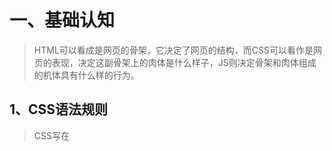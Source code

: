 # 一、基础认知

> HTML可以看成是网页的骨架，它决定了网页的结构，而CSS可以看作是网页的表现，决定这副骨架上的肉体是什么样子，JS则决定骨架和肉体组成的机体具有什么样的行为。

## 1、CSS语法规则

> CSS写在<style>标签中，而<style>标签一般写在<head>标签中，位置一般放在<title>标签下面。同样，CSS中的注释是/* */。

<img src="https://run-notes-pictures.oss-cn-hangzhou.aliyuncs.com/2022/10/2022-10-28_182724.png">

代码：

```html
<!DOCTYPE html>
<html lang="en">
<head>
    <meta charset="UTF-8">
    <meta http-equiv="X-UA-Compatible" content="IE=edge">
    <meta name="viewport" content="width=device-width, initial-scale=1.0">
    <title>Document</title>
    <style>
        /* CSS注释 */
        /* 结构: 选择器 {CSS属性;} */
        /* 选择器: 选择某个标签或某类标签 */
        p {
            /* 文字颜色 */
            /* 属性之间通过分号隔开*/
            color:brown;
            /* 文字大小 */
            font-size: 30px;
            /* 背景颜色 */
            background-color: antiquewhite;
        }
    </style>
</head>
<body>
    <p>hello CSS</p>
</body>
</html>
```

<img src="https://run-notes-pictures.oss-cn-hangzhou.aliyuncs.com/2022/10/31/2022-10-31_093957.png"/>

[^注]: 如果给一个标签设置两个属性值不同的属性，那后面的属性会覆盖前面的属性，正如CSS的名称那样，Cascading style sheets，层叠样式表，样式会一层一层的层叠覆盖。



## 2、CSS引入方式

> CSS除了直接写在<head>标签中外（内嵌式），还有另外两种写法，外联式和行内式。如果说内嵌式是样式和结构代码在同一个HTML文件中，外联式就是把它们分开了，外联式的写法为将CSS样式单独写在一个.css文件中，然后HTML文件通过<link>标签引入css样式。而行内式则是直接写在结构标签内的样式，耦合性极强。

区别特点：

| 引入方式 |                 书写位置                 | 作用范围 |   使用场景   |
| :------: | :--------------------------------------: | :------: | :----------: |
|  内嵌式  |            写在<style>标签中             | 当前页面 |    小案例    |
|  外联式  | 写在单独的.css文件中，通过<link>标签引入 | 多个页面 |    项目中    |
|  行内式  |          写在标签的style属性中           | 当前标签 | 配合 JS 使用 |

### 内嵌式

> 内嵌式就是将样式代码写在<head>标签中。

```html
<!DOCTYPE html>
<html lang="en">
<head>
    <meta charset="UTF-8">
    <meta http-equiv="X-UA-Compatible" content="IE=edge">
    <meta name="viewport" content="width=device-width, initial-scale=1.0">
    <title>Document</title>
    <style>
        /* 内嵌式样式 */
        p {
            /* 文字颜色 */
            color:brown;
            /* 文字大小 */
            font-size: 30px;
            /* 背景颜色 */
            background-color: antiquewhite;
        }
    </style>
</head>
<body>
    <p>hello CSS</p>
</body>
</html>
```

### 外联式

> 外联式将CSS样式写在单独的.css文件中，当有需要时在HTML中的<head>标签中引入即可。

css文件：

```css
p{
    color: aquamarine;
    font-size: 30px;
    background-color: antiquewhite;
}
```

HTML文件：

```html
<!DOCTYPE html>
<html lang="en">
<head>
    <meta charset="UTF-8">
    <meta http-equiv="X-UA-Compatible" content="IE=edge">
    <meta name="viewport" content="width=device-width, initial-scale=1.0">
    <title>Document</title>
    <!-- rel="stylesheet" 意思是引入关系为'样式表'，href="" 即引入文件的地址 -->
    <link rel="stylesheet" href="my.css">
</head>
<body>
    <p>Hello CSS</p>
</body>
</html>
```

<img src="https://run-notes-pictures.oss-cn-hangzhou.aliyuncs.com/2022/10/31/2022-10-31_095915.png"/>

### 行内式

> 行内式直接通过将结构样式写在结构标签中。这种写法耦合性强，一般建议通过 JS 配合使用。

```html
<!DOCTYPE html>
<html lang="en">
<head>
    <meta charset="UTF-8">
    <meta http-equiv="X-UA-Compatible" content="IE=edge">
    <meta name="viewport" content="width=device-width, initial-scale=1.0">
    <title>Document</title>
</head>
<body>
    <div style="color: green; font-size: 30px; background-color: pink;">Hello CSS</div>
</body>
</html>
```

<img src="https://run-notes-pictures.oss-cn-hangzhou.aliyuncs.com/2022/10/31/2022-10-31_100411.png"/>

## 3、CSS特性

> CSS具有三个特性，分别是继承性，层叠性和优先级。

### 1、继承性

> 即子元素具有默认继承父元素样式的特点。可以继承的常见属性有color、文字控制属性(font-style、font-weight、font-size、font-family、text-indent、text-align、line-height)，而像宽高等其它属性就不具备继承性。可以通过浏览器查看继承属性。

代码：

```html
<!DOCTYPE html>
<html lang="en">
<head>
    <meta charset="UTF-8">
    <meta http-equiv="X-UA-Compatible" content="IE=edge">
    <meta name="viewport" content="width=device-width, initial-scale=1.0">
    <title>Document</title>
    <style>
        div{
            color: rgb(255, 180, 180);
            font-size: 20px;
            /* 非文字属性子类无法继承 */
            height: 40px;
            background-color: rgb(149, 255, 255);
        }
        span{
            background-color: rgb(234, 255, 181);
        }
    </style>
</head>
<body>
    <div>
        这是div文字
        <span>这是一段span文字</span>
    </div>
</body>
</html>
```

<img src="https://run-notes-pictures.oss-cn-hangzhou.aliyuncs.com/2022/11/15/Snipaste_2022-11-15_16-44-43.png">

[^继承失效的特殊情况]: 如果元素有浏览器默认样式，则使用浏览器默认样式，此时的继承失效，如a标签继承其它颜色的父标签，如h标签继承其它设置文字大小的标签。样式显示顺序可以看作：手动设置 > 浏览器默认样式 > 继承样式。

### 2、层叠性

> 层叠性可以从两方面来看待，一方面是针对同一标签设置的多个不同样式层叠生效，如高度、宽度、颜色。另一方面是针对同一标签的多个相同样式，最先加载的样式会被后加载的样式覆盖。



### 3、优先级

> 当同时存在多个选择器对同一个标签内容样式进行设置时，优先级高的选择器样式会覆盖优先级低的选择器样式。优先级样式的展示和样式写的顺序无关。优先级其实可以看作谁设置的范围更细，谁优先级就更高。

优先级排序：

**继承 < 通配符选择器 < 标签选择器 < 类选择器 < id选择器 < 行内样式 < !important**

```html
<!DOCTYPE html>
<html lang="en">
<head>
    <meta charset="UTF-8">
    <meta http-equiv="X-UA-Compatible" content="IE=edge">
    <meta name="viewport" content="width=device-width, initial-scale=1.0">
    <title>Document</title>
    <style>
        /* 继承，最低优先级 */
        body{
            color: black;
        }
        /* 通配符，优先级高于继承 */
        *{
            color: aqua;
        }
        /* 标签选择器，优先级高于通配符 */
        /* !important 将该方式设置的优先级设为最高（在继承处不生效） */
        div{
            color: bisque !important;
        }
        /* 类选择器，优先级高于标签选择器 */
        .box{
            color: red;
        }
        /* id选择器，优先于高于类选择器 */
        #box{
            color:orange
        }
    </style>
</head>
<body>
    <!-- 行内样式，优先级仅次于!important -->
    <div class="box" id="box" style="color: green;">测试优先级</div>
</body>
</html>
```

<img src="https://run-notes-pictures.oss-cn-hangzhou.aliyuncs.com/2022/11/16/Snipaste_2022-11-16_10-02-36.png">

#### 权重叠加计算

> 一般情况下**同一块元素**的样式展示可以直接通过优先级看出，但有时候可能存在多个复合选择器对**同一块**元素设置样式，这时就需要通过权重叠加来计算出最终的样式。

权重叠加计算公式（从左到右，相同则比下一位）：

|     第一级     |     第二级     |     第三级     |      第四级      |
| :------------: | :------------: | :------------: | :--------------: |
| 行内样式的个数 | id选择器的个数 | 类选择器的个数 | 标签选择器的个数 |

比较规则：

1. 依次比较当级数字，如果比较出来后，之后统统不看。
2. 如果所有数字均相同，则表示优先级相同，则比较层叠性，即谁写在后面，谁展示样式。
3. 当都是通过继承展示样式时，看哪个继承样式到达范围更细，哪个就生效。

[^注]: !important如果不是继承，则权重最高，权重叠加计算规则失效。



## 4、CSS书写顺序

> 按以下顺序排CSS属性，浏览器执行效率更高

1. 浮动 / display
2. 盒子模型：margin、border、padding、宽度高度背景色
3. 文字模式



# 二、选择器

> 选中HTML中的某个或某类结构，一般通过选择器赋予样式。选择器共有四种：标签选择器、类选择器、id选择器、通配符选择器。

## 1、基础选择器

### 1、标签选择器

> 通过选中某类标签来赋予样式，比如选中<p>标签，就能给页面中所有<p>标签中的内容赋予相同样式。

**用法：p{}**

```html
<!DOCTYPE html>
<html lang="en">
<head>
    <meta charset="UTF-8">
    <meta http-equiv="X-UA-Compatible" content="IE=edge">
    <meta name="viewport" content="width=device-width, initial-scale=1.0">
    <title>Document</title>
    <style>
        p{
            color: aquamarine;
            font-size: 30px;
            background-color: pink;
        }
    </style>
</head>
<body>
    <p>Hello 标签选择器</p>
    <p>选择p标签</p>
</body>
</html>
```

<img src="https://run-notes-pictures.oss-cn-hangzhou.aliyuncs.com/2022/10/31/2022-10-31_101711.png"/>

[^注]: 标签选择器适用场景是对页面中某个标签的样式均统一。标签选择器无法让同标签的内容展示不同样式。



### 2、类选择器

> 类选择器的选择主要是通过标签的class属性，给标签赋予class属性，然后就可以通过类选择器选择该类进行样式赋予。简单说就是给标签分类，分过不同分类赋予不同样式。

结构：**.类名 {属性名: 属性值}**

作用：通过类名，找到页面中所有带有这个类名的标签，设置样式

注意点：

1. **所有标签**上都有class属性，class属性的属性值被称为类名（类似于名字）
2. 类名可以由**数字、字母、下划线、中划线**组成，但不能以数字或中划线开头
3. 一个标签可以有**多个**类名，类名之间以空格隔开
4. 类名可以**重复**，一个类选择器可以同时选中多个标签

代码：

```html
<!DOCTYPE html>
<html lang="en">

<head>
    <meta charset="UTF-8">
    <meta http-equiv="X-UA-Compatible" content="IE=edge">
    <meta name="viewport" content="width=device-width, initial-scale=1.0">
    <title>Document</title>
    <style>
        /* 选择.color类的标签 */
        .color {
            color: rgb(249, 132, 90);
        }
        /* 选择.size类的标签 */
        .size{
            font-size: 30px;
        }
        /* 选择p标签设置样式 */
        p {
            color: rgb(90, 218, 175);
            font-size: 25px;
            background-color: pink;
        }
    </style>
</head>

<body>
    <!-- 设置类为color和size -->
    <p class="color size">Hello 类选择器</p>
    <p class="size">Hello 类选择器</p>
</body>

</html>
```

<img src="https://run-notes-pictures.oss-cn-hangzhou.aliyuncs.com/2022/10/31/2022-10-31_103348.png"/>

[^注]: 类选择器的样式可以覆盖标签选择器的样式。



### 3、id 选择器

> 在样式设置的使用上，id 选择器与类选择器区别不大，但这不是 id 选择器的主要功能，id 选择器还有一个主要作用，就是配合 JS 找标签。

结构：**#id值 {属性名: 属性值}**

作用：通过 id 属性值找到页面中的标签

注意点：

1. **所有标签**都有 id 属性
2. id 属性值类似于身份证号码，在一个页面中理论上是**唯一的**，不过重复也不会报错。
3. 一个标签上**只能有一个** id 属性值
4. 一个 id 选择器**只能选中一个**标签

代码：

```html
<!DOCTYPE html>
<html lang="en">

<head>
    <meta charset="UTF-8">
    <meta http-equiv="X-UA-Compatible" content="IE=edge">
    <meta name="viewport" content="width=device-width, initial-scale=1.0">
    <title>Document</title>
    <style>
        /* id选择器 */
        #div1{
            color: rgb(0, 157, 255);
        }
    </style>
</head>

<body>
    <div id="div1">Hello id选择器</div>
    <!-- 前面div标签已有id为div1，这里不应该再设置id为div1 -->
    <p id="div1">11</p>
</body>

</html>
```

<img src="https://run-notes-pictures.oss-cn-hangzhou.aliyuncs.com/2022/10/31/2022-10-31_105355.png"/>

### 4、通配符选择器

> 通配符选择器其实就是全标签选择器，可以选中页面中的所有标签。一般的使用场景就是消除所有标签的默认内外边距。

结构：***{属性名: 属性值}**

作用：找到页面中**所有标签**，并设置样式。

注意点：

1. 在开发中使用**极少**，只有在某些特定场景下才会使用。

代码：

```html
<!DOCTYPE html>
<html lang="en">

<head>
    <meta charset="UTF-8">
    <meta http-equiv="X-UA-Compatible" content="IE=edge">
    <meta name="viewport" content="width=device-width, initial-scale=1.0">
    <title>Document</title>
    <style>
        *{
            color: rgb(84, 163, 84);
        }
    </style>
</head>

<body>
    <div>hello 通配符选择器</div>
    <p>你好啊</p>
    <span>无所谓</span>
</body>

</html>
```

<img src="https://run-notes-pictures.oss-cn-hangzhou.aliyuncs.com/2022/10/31/2022-10-31_110239.png"/>

## 2、进阶选择器



### 1、复合选择器

> 复合选择器是指可以通过写连续的父子选择器来定位某个后代标签。在使用上可以分为**后代选择器**和**子代选择器**。

#### 1、后代选择器

> 选择指定某个标签及其后代，多个选择器之间用空格隔开。

写法：**div p {}** （样例的意思是选择div标签内的所有p标签，包括儿子孙子）

效果：找到所有指定的标签，并为它们都附上对应样式。

代码：

```html
<!DOCTYPE html>
<html lang="en">
<head>
    <meta charset="UTF-8">
    <meta http-equiv="X-UA-Compatible" content="IE=edge">
    <meta name="viewport" content="width=device-width, initial-scale=1.0">
    <title>Document</title>
    <style>
        /* 复合选择器选择后代标签 */
        div p{
            color: greenyellow;
        }
    </style>
</head>
<body>
    <!-- 该标签就不会受到影响 -->
    <p>这是一个孤单的p标签</p>
    <div>
        <p>这是div标签的儿子</p>
    </div>
</body>
</html>
```

<img src="https://run-notes-pictures.oss-cn-hangzhou.aliyuncs.com/2022/10/31/2022-10-31_181459.png"/>

[^注]: 后代选择器和子代选择器之间的区别是后代选择器会选择指定标签及其子类和兄弟的子类，子代选择器只会选到那个指定的标签。

#### 2、子代选择器

> 子代选择器根据HTML标签的嵌套关系，选择父元素子代中满足条件的元素。不包括子代的子代。

写法：**选择器1 > 选择器2 {css}**

效果：在选择器1的子代中找到满足选择器2的标签，设置样式

注意点：

1. 子代**只包括了儿子**
2. 子代选择器中，选择器与选择器之间**通过 > 隔开**。

代码：

```html
<!DOCTYPE html>
<html lang="en">
<head>
    <meta charset="UTF-8">
    <meta http-equiv="X-UA-Compatible" content="IE=edge">
    <meta name="viewport" content="width=device-width, initial-scale=1.0">
    <title>Document</title>
    <style>
        div>a{
            color:aqua
        }
    </style>
</head>
<body>
    <div>
        <a href="#">这是子代标签</a>
        <p>
            <a href="#">这是子代标签的侄子</a>
        </p>
    </div>
</body>
</html> 
```

<img src="https://run-notes-pictures.oss-cn-hangzhou.aliyuncs.com/2022/10/31/2022-10-31_223408.png"/>



### 2、并集选择器

> 并集选择器其实就是将多个标签写在一起统一设置样式，一起统一的可以有标签、类、id。

语法：**选择器1,选择器2 {css}**

注意点：

1. 并集选择器中的每组选择器之间通过**逗号**分隔
2. 并集选择器中的每组选择器可以是**基础选择器**或者**复合选择器**
3. 并集选择器中的每组选择器通常**一行写一个**，提高代码的可读性

代码：

```html
<!DOCTYPE html>
<html lang="en">
<head>
    <meta charset="UTF-8">
    <meta http-equiv="X-UA-Compatible" content="IE=edge">
    <meta name="viewport" content="width=device-width, initial-scale=1.0">
    <title>Document</title>
    <style>
        /* 并集选择器 允许对多种选择器进行并集*/
        p,
        div,
        #sp,
        .h1_class{
            color: rgb(0, 153, 255);
        }
    </style>
</head>
<body>
    <p>ppp</p>
    <div>div</div>
    <span id="sp">span</span>
    <h1 class="h1_class">h1</h1>
    <h2>h2</h2>
</body>
</html>
```

<img src="https://run-notes-pictures.oss-cn-hangzhou.aliyuncs.com/2022/10/31/2022-10-31_230141.png"/>



### 3、交集选择器

> 即选择满足多个条件的选择器，比如找到 p 标签且 class=“xx” 的 p 标签。交集的写法就是在各个条件之间连着写即可。

**语法：p.box{}**

注意点：

1. 交集选择器中的选择器之间是紧挨着的，没有任何东西分隔
2. 交集选择器中如果有标签选择器，标签选择器，标签选择器必须写在最前面。

代码：

```html
<!DOCTYPE html>
<html lang="en">
<head>
    <meta charset="UTF-8">
    <meta http-equiv="X-UA-Compatible" content="IE=edge">
    <meta name="viewport" content="width=device-width, initial-scale=1.0">
    <title>Document</title>
    <style>
        p.box{
            color: aquamarine;
        }
    </style>
</head>
<body>
    <p class="box">p标签且box</p>
    <p>p标签</p>
    <div class="box">div标签且box</div>
</body>
</html>
```

<img src="https://run-notes-pictures.oss-cn-hangzhou.aliyuncs.com/2022/10/31/2022-10-31_231430.png"/>



### 4、hover伪类选择器

> 鼠标悬停在某个元素上时元素展现的状态。可以用来设置鼠标移上标签时的变化样式。

**语法：选择器:hover{style样式}**

注意：

- 伪类选择器可以选择任何一个标签。

代码：

```html
<!DOCTYPE html>
<html lang="en">
<head>
    <meta charset="UTF-8">
    <meta http-equiv="X-UA-Compatible" content="IE=edge">
    <meta name="viewport" content="width=device-width, initial-scale=1.0">
    <title>Document</title>
    <style>
        a:hover{
            color: rgb(59, 255, 190);
            background-color: rgb(255, 236, 239);
        }
        div:hover{
            color: pink;
        }
    </style>
</head>
<body>
    <a href="#">这是一个链接</a>
    <div>div</div>
</body>
</html>
```

<img src="https://run-notes-pictures.oss-cn-hangzhou.aliyuncs.com/2022/11/8/2022-11-08_181341.png"/>

### 5、结构伪类选择器

> CSS提供的一种选择器，通过标签关系来选择标签，比如选择div标签的第一个子元素，或者选择div标签的最后一个子元素。这种选择器的好处是可以减少对于HTML中类的依赖，有利于保持代码整洁（少取名字），通常的使用场景是查找某父级选择器中的子元素。

常用：

|        选择器         |                   说明                   |
| :-------------------: | :--------------------------------------: |
|    E:first-child{}    |  位于父标签中第一个子标签，并且是E标签   |
|    E:last-child{}     | 位于父标签中最后一个子标签，并且是E标签  |
|   E:nth-child(n){}    |   位于父标签中第n个子标签，并且是E标签   |
| E:nth-last-child(n){} | 位于父标签中倒数第n个子标签，并且是E标签 |

代码：

```html
<!DOCTYPE html>
<html lang="en">
<head>
    <meta charset="UTF-8">
    <meta http-equiv="X-UA-Compatible" content="IE=edge">
    <meta name="viewport" content="width=device-width, initial-scale=1.0">
    <title>Document</title>
    <style>
        /* 找到子标签中第一个是li的 */
        li:first-child{
            background-color: pink;
        }
        /* 找到子标签中最后一个是li的 */
        li:last-child{
            background-color: pink;
        }
        /* 找到第三个子标签是li的 */
        li:nth-child(3){
            background-color: pink;
        }
        /* 找到倒数第三个子标签是li的 */
        li:nth-last-child(3){
            background-color: pink;
        }
    </style>
</head>
<body>
    <ul>
        <li>这是第1个li</li>
        <li>这是第2个li</li>
        <li>这是第3个li</li>
        <li>这是第4个li</li>
        <li>这是第5个li</li>
        <li>这是第6个li</li>
        <li>这是第7个li</li>
        <li>这是第8个li</li>
    </ul>
</body>
</html>
```

<img src="https://run-notes-pictures.oss-cn-hangzhou.aliyuncs.com/2022/11/17/Snipaste_2022-11-17_18-23-15.png">

[^注]: E标签可以是其它选择器写法，不一定只能是单个标签的写法。

#### 公式

> 除了可以用n来选择第几个标签外，还可以通过有关n的公式进行选择，比如2n，2n+1等。
>
> 用法如：**li:nth-child(2n){}**

常见公式：

|     功能     |      公式       |
| :----------: | :-------------: |
|     偶数     |    2n、even     |
|     奇数     | 2n+1、2n-1、odd |
|  只选前五个  |      -n+5       |
| 从第五个开始 |       n+5       |

代码：

```html
<!DOCTYPE html>
<html lang="en">
<head>
    <meta charset="UTF-8">
    <meta http-equiv="X-UA-Compatible" content="IE=edge">
    <meta name="viewport" content="width=device-width, initial-scale=1.0">
    <title>Document</title>
    <style>
        li:nth-child(2n){
            background-color: pink;
        }
    </style>
</head>
<body>
    <ul>
        <li>这是第1个li</li>
        <li>这是第2个li</li>
        <li>这是第3个li</li>
        <li>这是第4个li</li>
        <li>这是第5个li</li>
        <li>这是第6个li</li>
        <li>这是第7个li</li>
        <li>这是第8个li</li>
    </ul>
</body>
</html>
```

<img src="https://run-notes-pictures.oss-cn-hangzhou.aliyuncs.com/2022/11/17/Snipaste_2022-11-17_18-36-18.png">



### 6、Emmet语法

> vscode提供了简便开发的便捷语法，快速而强大。

emmet语法提示包括：

- 标签提示
- css属性提示（如输入fz可选择生成font-size，输入fz700生成font-size: 700，输入w300+h200+bgc生成width: 300, height: 200, background-color: ）

|     操作     |   示例    |                 效果                 |
| :----------: | :-------: | :----------------------------------: |
|    标签名    |    div    |             <div></div>>             |
|   类选择器   |   .red    |       <div class="red"></div>        |
|   id选择器   |   #one    |         <div id="one"></div>         |
|  交集选择器  | p.red#one |     <p class="red" id="one"></p>     |
|   子级创建   |   ul>li   |          <ul><li></li></ul>          |
|   内部文本   | ul>li{$}  |     <ul><li>1..2..3..</li></ul>      |
| 子级创建多个 |  ul>li*3  | <ul><li></li><li></li><li></li></ul> |
| 同级多个创建 |   div+p   |          <div></div><p></p>          |





# 三、字体和文本样式

## 1、字体样式

> 字体的大小、粗细、样式和格式的设置。



### 1、字体大小 font-size

> 控制文字的大小，设置时需要加上单位像素（px）。

属性名：**font-size**

取值：**数字 + px**

注意点：

- 谷歌浏览器默认文字大小是 16px
- 单位需要设置，否则不生效

代码：

```html
<!DOCTYPE html>
<html lang="en">
<head>
    <meta charset="UTF-8">
    <meta http-equiv="X-UA-Compatible" content="IE=edge">
    <meta name="viewport" content="width=device-width, initial-scale=1.0">
    <title>Document</title>
    <style>
        p{
            font-size: 30px;
        }
    </style>
</head>
<body>
    <p>这是一段文字</p>
</body>
</html>
```

<img src="https://run-notes-pictures.oss-cn-hangzhou.aliyuncs.com/2022/10/31/2022-10-31_112019.png"/>



### 2、字体粗细 font-weight

> 对标签内容字体的粗细进行控制，甚至可以更改<h1>标题标签中的字体粗细。

属性名：**font-weight**

取值：

1. **关键字取值**。关键字取值分两类：正常（normal）、加粗（bold），正常对应400，加粗对应700。
2. **数字取值**：100 ~ 900的整百数。

注意点：

- 不是所有字体都提供了九种粗细，因此部分字体粗细修改可能不生效。
- 实际开发中，以正常、加粗两种字体使用较多。

代码：

```html
<!DOCTYPE html>
<html lang="en">
<head>
    <meta charset="UTF-8">
    <meta http-equiv="X-UA-Compatible" content="IE=edge">
    <meta name="viewport" content="width=device-width, initial-scale=1.0">
    <title>Document</title>
    <style>
        p{
            font-weight: 600;
        }
    </style>
</head>
<body>
    <p>这是一段文字</p>
</body>
</html>
```

<img src="https://run-notes-pictures.oss-cn-hangzhou.aliyuncs.com/2022/10/31/2022-10-31_111932.png"/>

### 3、字体样式 font-style

> 即控制字体是否倾斜。只有两种取值：正常（默认值）和倾斜。

取值：

- 正常：normal
- 倾斜：italic

代码：

```html
<!DOCTYPE html>
<html lang="en">
<head>
    <meta charset="UTF-8">
    <meta http-equiv="X-UA-Compatible" content="IE=edge">
    <meta name="viewport" content="width=device-width, initial-scale=1.0">
    <title>Document</title>
    <style>
        div{
            font-style: italic;
        }
        em{
            font-style: normal;
        }
    </style>
</head>
<body>
    <div>这是一段倾斜文字</div>
    <em>我是正的</em>
</body>
</html>
```

<img src="https://run-notes-pictures.oss-cn-hangzhou.aliyuncs.com/2022/10/31/2022-10-31_141706.png"/>

### 4、字体格式 font-family

> 即设置不同格式的字体效果，如楷体、宋体等。Windows默认是微软雅黑，Mac默认是苹方。

属性名：**font-family**

常见取值：**字体1,字体2,字体3,字体4…,字体系列**

- 字体：微软雅黑、黑体、宋体、楷体等
- 字体系列：sans-serif（非衬线系列，横撇竖勾不带）、serif（横撇竖勾带弯）、monospace（等宽字体）

渲染规则：

1. **从左向右**按照顺序查找，如果电脑中未安装此字体，则显示下一个字体。
2. 如果都不支持，则会根据操作系统，显示最后字体系列的**默认字体**。

注意点：

1. 如果字体名称中存在多个单词，可以使用**引号包裹**
2. 最后一项字体列不需要引号包裹
3. 网页开发时，尽量使用系统常见的自带字体，保证不同用户网页都可以正确显示

代码：

```html
<!DOCTYPE html>
<html lang="en">
<head>
    <meta charset="UTF-8">
    <meta http-equiv="X-UA-Compatible" content="IE=edge">
    <meta name="viewport" content="width=device-width, initial-scale=1.0">
    <title>Document</title>
    <style>
        div{
            font-family: 楷体,sans-serif;
        }
        p{
            font-family: 黑体,sans-serif;
        }
    </style>
</head>
<body>
    <div>楷体格式</div>
    <p>黑体格式</p>
</body>
</html>
```

<img src="https://run-notes-pictures.oss-cn-hangzhou.aliyuncs.com/2022/10/31/2022-10-31_143529.png"/>

### 5、复合写法

> 可以看出，上面设置字体的前缀都是font-，CSS提供了一种复合写法，可以省略一些代码。属性之间用空格隔开。

属性名：font（复合属性）

取值：font : style weight size family

省略要求：只能省略前两个，如果省略了就相当于设置了默认值

注意点：

- 复合写法就相当于一个普通的设置，可以被覆盖，也可以覆盖

代码：

```html
<!DOCTYPE html>
<html lang="en">
<head>
    <meta charset="UTF-8">
    <meta http-equiv="X-UA-Compatible" content="IE=edge">
    <meta name="viewport" content="width=device-width, initial-scale=1.0">
    <title>Document</title>
    <style>
        div{
            font: italic 400 30px 楷体;
            font-style: normal;
        }
    </style>
</head>
<body>
    <div>这是一段文字</div>
</body>
</html>
```

<img src="https://run-notes-pictures.oss-cn-hangzhou.aliyuncs.com/2022/10/31/2022-10-31_145250.png"/>

## 2、文本样式



### 1、文本缩进 text-indent

> 一般使用在文本首段的缩进中。使用的话一般和em配合使用。

属性名：**text-indent**

取值：

- 数字 + px
- 数字 + em（1em即当前标签内容的font-size的大小）

代码：

```html
<!DOCTYPE html>
<html lang="en">
<head>
    <meta charset="UTF-8">
    <meta http-equiv="X-UA-Compatible" content="IE=edge">
    <meta name="viewport" content="width=device-width, initial-scale=1.0">
    <title>Document</title>
    <style>
        p{  
            /* 
             错误写法(缩进跟着字体大小走):
                 text-indent: 40px;
                 font-size: 20px;
            */
            /* em即当前标签内容字体大小 */
            text-indent: 2em;
        }
    </style>
</head>
<body>
    <p>射电望远镜就是利用射电波进行观测的望远镜，射电波也是电磁波谱的一部分，频率范围从高频的300吉赫兹到低频的30赫兹，相应的波长范围从1毫米到10000公里。在自然界，从闪电到宇宙天体都会发出射电波。由于星系中心的黑洞被厚厚的星际尘埃和气体阻挡，光学波段的望远镜无能为力，只能采用射电波段。毫米波已经是射电望远镜所用波长的下限，在电磁波谱上已经与红外线接壤。</p>
</body>
</html>
```

<img src="https://run-notes-pictures.oss-cn-hangzhou.aliyuncs.com/2022/10/31/2022-10-31_150646.png"/>

[^注]: 使用 em 的好处是无论字体大小如何改变，缩进都不需要改。

### 2、水平对齐 text-align

> 对文本内容按照设置格式对齐，共有三种对齐格式，左对齐、居中对齐、右对齐。对齐不是文本独有的，其它标签内容都能设置对齐，只要设置其父元素即可。

属性名：**text-align**

取值：

| 属性值 |      效果      |
| :----: | :------------: |
|  left  | 左对齐（默认） |
| center |    居中对齐    |
| right  |     右对齐     |

注意点：

- 如果要让文本水平居中，text-align属性给文本所在标签（文本的父元素）设置即可。

代码：

```html
<!DOCTYPE html>
<html lang="en">
<head>
    <meta charset="UTF-8">
    <meta http-equiv="X-UA-Compatible" content="IE=edge">
    <meta name="viewport" content="width=device-width, initial-scale=1.0">
    <title>Document</title>
    <style>
        h1{
            text-align: center;
        }
        body{
            text-align: center;
        }
    </style>
</head>
<body>
    <h1>新闻标题</h1>
    <img src="locate.png" alt="" height="300">
</body>
</html>
```

<img src="https://run-notes-pictures.oss-cn-hangzhou.aliyuncs.com/2022/10/31/2022-10-31_152129.png"/>

[^注]: 像文本、span标签、a标签、input标签、img标签都可以让元素水平居中，只要在它们的父元素上设置即可。

### 3、文本修饰 text-decoration

> 用来修饰文本的样式，即给文本加上下划线、删除线、上划线、无装饰线。

属性名：**text-decoration**

取值：

|    属性值    |        效果        |
| :----------: | :----------------: |
|  underline   |   下划线（常用）   |
| line-through |  删除线（不常用）  |
|   overline   | 上划线（几乎不用） |
|     none     |  无装饰线（常用）  |

代码：

```html
<!DOCTYPE html>
<html lang="en">
<head>
    <meta charset="UTF-8">
    <meta http-equiv="X-UA-Compatible" content="IE=edge">
    <meta name="viewport" content="width=device-width, initial-scale=1.0">
    <title>Document</title>
    <style>
        div{
            text-decoration: underline;
        }
        p{
            text-decoration: line-through;
        }
        h4{
            text-decoration: overline;
        }
        a{
            text-decoration: none;
        }
    </style>
</head>
<body>
    <div>下划线</div>
    <p>删除线</p>
    <h4>上划线</h4>
    <a href="#">超链接</a>
</body>
</html>
```

<img src="https://run-notes-pictures.oss-cn-hangzhou.aliyuncs.com/2022/10/31/2022-10-31_153202.png"/>

### 4、行高 line-height

> 设置文本行之间的间距。有两种取值：数字+px、倍数（字体大小的倍数）

属性名：**line-height**

取值：

- 数字 + px
- 倍数（当前标签 font-size 的倍数）

应用场景：

1. 设置文本之间的间距。
2. 网页精准布局时，可以取消上下间距。

注意点：

- 行高也可以加入复合写法，如 **font : style weight size/line-height family**。但要注意样式覆盖问题。

代码：

```html
<!DOCTYPE html>
<html lang="en">
<head>
    <meta charset="UTF-8">
    <meta http-equiv="X-UA-Compatible" content="IE=edge">
    <meta name="viewport" content="width=device-width, initial-scale=1.0">
    <title>Document</title>
    <style>
        p{
            /* 直接设置 */
            /* line-height: 50px; */
            /* 倍数设置 */
            /* line-height: 1.5; */
            /* 复合写法设置 */
            font: normal 300 20px/1.5 楷体;
        }
    </style>
</head>
<body>
    <p>射电望远镜就是利用射电波进行观测的望远镜，射电波也是电磁波谱的一部分，频率范围从高频的300吉赫兹到低频的30赫兹，相应的波长范围从1毫米到10000公里。在自然界，从闪电到宇宙天体都会发出射电波。由于星系中心的黑洞被厚厚的星际尘埃和气体阻挡，光学波段的望远镜无能为力，只能采用射电波段。毫米波已经是射电望远镜所用波长的下限，在电磁波谱上已经与红外线接壤。</p>
</body>
</html>
```

<img src="https://run-notes-pictures.oss-cn-hangzhou.aliyuncs.com/2022/10/31/2022-10-31_155708.png"/>

## 3、扩展

### 1、颜色知识

> 在设计时的颜色取值，共有四种表示方法。分别是关键词法、RGB表示法、RGBA表示法、十六进制表示法。

属性名：

- 文字颜色：**color**
- 背景颜色：**background-color**

属性值：

|  颜色表示方式  |                      表示含义                       |                   属性值                    |
| :------------: | :-------------------------------------------------: | :-----------------------------------------: |
|     关键词     |                   预定义的颜色名                    |          red、green、blue、yellow           |
|   RGB表示法    |      由红蓝绿三原色取色，每项取值范围为：0~255      | RGB(0,0,0)、RGB(255,255,255)、RGB(255,0,0)  |
|   RGBA表示法   |   由红蓝绿三原色取色，A表示透明度，取值范围为0~1    |  RGBA(255,255,255,0.5)、RGBA(255,0,0,0.3)   |
| 十六进制表示法 | 以#开头，每两个位置表示一种原色，将其转为16进制表示 | #000000、#ff0000、#e92322，简写：#000、#f00 |

```html
<!DOCTYPE html>
<html lang="en">
<head>
    <meta charset="UTF-8">
    <meta http-equiv="X-UA-Compatible" content="IE=edge">
    <meta name="viewport" content="width=device-width, initial-scale=1.0">
    <title>Document</title>
</head>
<body>
    <div style="color: yellowgreen;">关键词</div>
    <div style="color: rgb(170, 225, 249);">rgb表示法</div>
    <div style="color: rgb(255, 90, 131,0.3);">rgba表示法</div>
    <div style="color: #000">十六进制表示法</div>
</body>
</html>
```

<img src="https://run-notes-pictures.oss-cn-hangzhou.aliyuncs.com/2022/10/31/2022-10-31_163431.png"/>

# 四、背景

> 背景只作为标签或者盒子的背景展示，不影响或改变标签或盒子的结构。

## 1、背景颜色

> 字面意思，各个标签或是盒子都可以设置背景颜色，属性名字是background-color (bgc)，属性值可以有多种写法：关键字、rgb表示法、rgba表示法、十六进制等

注意点：

- 背景颜色默认是透明，rgba(0,0,0,0)。
- 背景颜色不会影响盒子大小，但是可以标识盒子的大小位置，在开发时可以用背景色进行提示使用。

代码：

```html
<!DOCTYPE html>
<html lang="en">
<head>
    <meta charset="UTF-8">
    <meta http-equiv="X-UA-Compatible" content="IE=edge">
    <meta name="viewport" content="width=device-width, initial-scale=1.0">
    <title>Document</title>
    <style>
        div{
            /* background-color: rgb(234, 158, 158); */
            /* background-color: yellow; */
            background-color: rgba(0,0,0,0.3);
            /* background-color: rgba(0,0,0,.3); */
            width: 300px;
            height: 200px;
        }
    </style>
</head>
<body>
    <div>背景颜色</div>
</body>
</html>
```

<img src="https://run-notes-pictures.oss-cn-hangzhou.aliyuncs.com/2022/11/9/2022-11-09_165517.png"/>

## 2、背景图片

> 给标签或盒子的背景加上图片，属性名是background-image (bgi)，属性值url(‘图片路径’)。

注意点：

- 背景图片中url可以省略引号
- 背景图片默认在水平和垂直方向平铺，默认多超少补。
- 背景图片仅给盒子起装饰效果，类似于背景颜色，不会撑开盒子

代码：

```html
<!DOCTYPE html>
<html lang="en">
<head>
    <meta charset="UTF-8">
    <meta http-equiv="X-UA-Compatible" content="IE=edge">
    <meta name="viewport" content="width=device-width, initial-scale=1.0">
    <title>Document</title>
    <style>
        div{
            background-image: url(locate.png);
            background-color: rgb(255, 221, 227);
            width: 400px;
            height: 400px;
        }
    </style>
</head>
<body>
    <div>这是一段文字</div>
</body>
</html>
```

<img src="https://run-notes-pictures.oss-cn-hangzhou.aliyuncs.com/2022/11/9/2022-11-09_171206.png"/>

### 平铺

> 默认图片的铺设方式是多超少补，如果想要根据需求来铺设完整图片，可以选择背景平铺属性 background-repeat (bgr) 进行设置。

属性名：**background-repeat (bgr)**

属性值：

|   取值    |             效果             |
| :-------: | :--------------------------: |
|  repeat   | 水平和垂直方向都平铺（默认） |
| no-repeat |            不平铺            |
| repeat-x  |   沿着水平方向（x轴）平铺    |
| repeat-y  |   沿着垂直方向（y轴）平铺    |

代码：

```html
<!DOCTYPE html>
<html lang="en">
<head>
    <meta charset="UTF-8">
    <meta http-equiv="X-UA-Compatible" content="IE=edge">
    <meta name="viewport" content="width=device-width, initial-scale=1.0">
    <title>Document</title>
    <style>
        div{
            background-image: url(locate.png);
            background-color: rgb(255, 221, 227);
            width: 400px;
            height: 400px;
            /* background-repeat: repeat; */
            background-repeat: no-repeat;
            /* background-repeat: repeat-x; */
            /* background-repeat: repeat-y; */
        }
    </style>
</head>
<body>
    <div></div>
</body>
</html>
```

<img src="https://run-notes-pictures.oss-cn-hangzhou.aliyuncs.com/2022/11/9/2022-11-09_171953.png"/>



### 位置

> 在不平铺显示下，默认背景图片是显示在左上角位置的，如果要修改背景图片位置属性，可通过属性background-position (bgp) 来进行设置。设置背景位置有两种设置方式，名词和坐标。

属性值：**background-position：水平方向位置 垂直方向位置**

使用：

1. 名词（最多可以表示九个位置）
   1. 水平方向
      1. **left**
      2. **center**
      3. **right**
   2. 垂直方向
      1. **top**
      2. **center**
      3. **bottom**
2. 数字 + px（以图片左上角为设置点）
   1. 坐标系
      1. 原点（0,0）：盒子左上角
      2. 正x轴：水平向右
      3. 正y轴：垂直向左

代码：

```html
<!DOCTYPE html>
<html lang="en">
<head>
    <meta charset="UTF-8">
    <meta http-equiv="X-UA-Compatible" content="IE=edge">
    <meta name="viewport" content="width=device-width, initial-scale=1.0">
    <title>Document</title>
    <style>
        div{
            background-image: url(locate.png);
            background-color: rgb(255, 221, 227);
            width: 400px;
            height: 400px;
            background-repeat: no-repeat;
            /* background-position: 0 0; */
            /* background-position: 20px 30px; */
            /* background-position: -50px -60px; */
            /* background-position: center center; 等价于 background-position: center;*/
            background-position: left bottom;
        
        }
    </style>
</head>
<body>
    <div></div>
</body>
</html>
```

<img src="https://run-notes-pictures.oss-cn-hangzhou.aliyuncs.com/2022/11/9/2022-11-09_173531.png"/>



## 3、属性复合写法

> 将颜色、图片、平铺、位置连起来在一个属性 background (bg) 后写。各值之间用逗号隔开，书写顺序推荐为color、image、repeat、positior，但实际上没有顺序要求。

使用举例：**background: pink url(‘01.jpg’) no-repeat center center**

注意点：

- 如果需要单独设置样式，则必须将样式写在连写的下面，否则会被覆盖
- 连写设置背景位置时如果使用名词，位置顺序调换也能识别，但如果通过坐标，则不能调换位置

代码：

```html
<!DOCTYPE html>
<html lang="en">
<head>
    <meta charset="UTF-8">
    <meta http-equiv="X-UA-Compatible" content="IE=edge">
    <meta name="viewport" content="width=device-width, initial-scale=1.0">
    <title>Document</title>
    <style>
        div{
            width: 400px;
            height: 300px;
            background: pink url("locate.png") no-repeat center center;
        }
    </style>
</head>
<body>
    <div>这是一块div</div>
</body>
</html>
```

<img src="https://run-notes-pictures.oss-cn-hangzhou.aliyuncs.com/2022/11/10/2022-11-10_100634.png">

# 五、元素显示模式

> 元素，即带尖括号的任意标签。元素显示模式，简单说就是元素的布局模式，是独占一行，还是可以多元素同行显示，元素的显示模式是可以改变的，常见的元素显示模式有块级元素、行内元素、行内块元素。

## 1、块级元素

> 块级元素的特点是独占一行（即一行只能显示一个），宽度也是父元素的宽度，高度默认由内容撑开，也可以自己设置宽高。代表标签有div、p、h系列、ul、dl、dt、dd、form、header、nav、footer等。

代码：

```html
<!DOCTYPE html>
<html lang="en">
<head>
    <meta charset="UTF-8">
    <meta http-equiv="X-UA-Compatible" content="IE=edge">
    <meta name="viewport" content="width=device-width, initial-scale=1.0">
    <title>Document</title>
    <style>
        div{
            background-color: rgb(184, 255, 6);
        }
        p{
            background-color: rgb(79, 255, 205);
        }
    </style>
</head>
<body>
    <div>块级元素div</div>
    <p>块级元素p</p>
</body>
</html>
```

<img src="https://run-notes-pictures.oss-cn-hangzhou.aliyuncs.com/2022/11/10/Snipaste_2022-11-10_10-46-59.png">

## 2、行内元素

> 行内元素的特点是一行可以显示多个，其宽度和高度设置无效，都由内容撑开。代表标签有a、span、b、u、i、s、strong、ins、em、del等。

代码：

```html
<!DOCTYPE html>
<html lang="en">
<head>
    <meta charset="UTF-8">
    <meta http-equiv="X-UA-Compatible" content="IE=edge">
    <meta name="viewport" content="width=device-width, initial-scale=1.0">
    <title>Document</title>
    <style>
        a{
            background-color: rgb(250, 255, 173);
            /* 行内元素设置宽高无效 */
            height: 200px;
            width: 300px;
        }
        span{
            background-color: rgb(168, 255, 252);
        }
    </style>
</head>
<body>
    <a href="#">行内元素a</a>
    <span>行内元素span</span>
</body>
</html>
```

<img src="https://run-notes-pictures.oss-cn-hangzhou.aliyuncs.com/2022/11/10/Snipaste_2022-11-10_11-00-05.png">

## 3、行内块元素

> 行内块元素的特点是一行可以显示多个，同时还可以设置宽高。代表标签有img、input、textarea、button、select等。

代码：

```html
<!DOCTYPE html>
<html lang="en">
<head>
    <meta charset="UTF-8">
    <meta http-equiv="X-UA-Compatible" content="IE=edge">
    <meta name="viewport" content="width=device-width, initial-scale=1.0">
    <title>Document</title>
    <style>
        img{
            height: 100px;
        }
    </style>
</head>
<body>
    <img src="./locate.png" alt="">
    <img src="./locate.png" alt="">
</body>
</html>
```

<img src="https://run-notes-pictures.oss-cn-hangzhou.aliyuncs.com/2022/11/15/Snipaste_2022-11-15_16-00-59.png"/>

[^注]: <img>标签有行内块元素的特点，但是在chrome调试工具中显示结果是inline。在代码中如果行内块标签之间有换行，那么浏览器渲染显示时它们中间会有一个空格。解决这个问题可以用浮动。



## 4、元素显示模式转换

> 除了直接使用不同显示模式的元素来布局，还可以通过指定某元素并指定其元素显示模式来进行布局，即可以让默认的块级元素去显示为行内模式。使用方式为设置元素的display属性。

|         属性         |       效果       | 使用频率 |
| :------------------: | :--------------: | :------: |
|    display:block     |  转换为块级元素  |   较多   |
| display:inline-block | 转换为行内块元素 |   较多   |
|    display:inline    |  转换为行内元素  |   极少   |

代码：

```html
<!DOCTYPE html>
<html lang="en">
<head>
    <meta charset="UTF-8">
    <meta http-equiv="X-UA-Compatible" content="IE=edge">
    <meta name="viewport" content="width=device-width, initial-scale=1.0">
    <title>Document</title>
    <style>
        div{
            background-color: rgb(242, 255, 210);
            display: inline-block;
            height: 200px;
            width: 100px;
        }
        p{
            background-color: rgb(210, 255, 242);
            display: inline;
        }
        span{
            background-color: #ffb7b7;
            display: block;
        }
    </style>
</head>
<body>
    <div>块级元素div 变行内块</div>
    <p>块级元素p 变行内元素</p>
    <span>行内元素span 变块级元素</span>
</body>
</html>
```

<img src="https://run-notes-pictures.oss-cn-hangzhou.aliyuncs.com/2022/11/15/Snipaste_2022-11-15_16-16-01.png"/>

## 5、元素嵌套模式

> 即什么元素可以嵌套什么元素。一般来说按元素容器大小块级元素 > 行内块元素 > 行内元素，嵌套也是如此。一般不建议小容器元素嵌套大容器元素。一些其它情况包括p段落标签不要嵌套div、p、h等块级元素，a标签可以嵌套其它任意元素除了再嵌套a标签。



# 六、盒子模型

> 在CSS中，盒子模型可以说是最重要的部分，什么是盒子模型呢？一个div可以是盒子模型，一个span也可以是盒子模型，所以盒子模型可以理解为一个容器，内部用来放置元素，对外可以用来布局，通过盒子布局网页让组件之间的耦合更低，使用更换更方便。

**盒子模型**：

CSS中规定每个盒子自里到外分别由：**内容区域（content）、内边距区域（padding）、边框区域（border）、外边界区域（margin）**构成。

**体验代码**：

```html
<!DOCTYPE html>
<html lang="en">
<head>
    <meta charset="UTF-8">
    <meta http-equiv="X-UA-Compatible" content="IE=edge">
    <meta name="viewport" content="width=device-width, initial-scale=1.0">
    <title>Document</title>
    <style>
        div{
            height: 100px;
            width: 100px;
            background-color: rgb(255, 212, 219);
            /* 边框线 */
            border: 1px solid orange;
            /* 内边距 */
            padding: 20px;
            /* 外边距 */
            margin: 20px;

        }
    </style>
</head>
<body>
    <div>一台电脑</div>
    <div>一台电脑</div>
</body>
</html>
```

<img src="https://run-notes-pictures.oss-cn-hangzhou.aliyuncs.com/2022/11/16/Snipaste_2022-11-16_11-07-47.png">

## 1、结构

### 1、内容区域 content

> 如果不设置内边距的话，一个标签内部其实都是内容区域。

代码：

```html
<!DOCTYPE html>
<html lang="en">
<head>
    <meta charset="UTF-8">
    <meta http-equiv="X-UA-Compatible" content="IE=edge">
    <meta name="viewport" content="width=device-width, initial-scale=1.0">
    <title>Document</title>
    <style>
        div{
            height: 100px;
            width: 100px;
            background-color: rgb(255, 209, 217);
        }
    </style>
</head>
<body>
    <div>内容</div>
</body>
</html>
```

<img src="https://run-notes-pictures.oss-cn-hangzhou.aliyuncs.com/2022/11/16/Snipaste_2022-11-16_11-22-01.png">



### 2、边框 border

> 字面意思，边框就是盒子的边框，可以设置颜色，宽度等。可以直接通过简写bg + tab键快速生成，默认设置是一起设置盒子四个方向的边框。注意，边框宽度会增大盒子所占区域面积。可以对单独边进行设置，也可以复合写法对多边设置。

写法：**border: 粗细 线条样式 颜色**

> 默认的边框设置方式，对四条边框统一设置。

代码：

```html
<!DOCTYPE html>
<html lang="en">
<head>
    <meta charset="UTF-8">
    <meta http-equiv="X-UA-Compatible" content="IE=edge">
    <meta name="viewport" content="width=device-width, initial-scale=1.0">
    <title>Document</title>
    <style>
        div{
            height: 100px;
            width: 100px;
            background-color: rgb(255, 224, 229);
            /* 使用格式: border: 粗细 线条样式 颜色 不分先后顺序*/
            /* solid表示实线 dashed表示虚线 dotted表示点线*/
            border: 5px solid orange;
            /* 对单边边框设置在border后加上-方向即可 */
            /* border-left: 5px solid orange; */
        }
    </style>
</head>
<body>
    <div>边框线</div>
</body>
</html>
```

<img src="https://run-notes-pictures.oss-cn-hangzhou.aliyuncs.com/2022/11/16/Snipaste_2022-11-16_11-32-02.png">

[^注]: 写边框属性时CSS也提供了对单独某个属性进行设置样式的方法，但一般不用，一般都是复合写法。复合写法要注意，如果只写了一个表示四边都如此，如果写了两个，或者三个，则从上右下左开始对应，剩下的看对面边即可。



### 3、内边距 padding

> 盒子模型中内容和边框的距离称为内边距，注意，内边距也会增大盒子的所占面积。可以单独对某内边距进行设置，也可以复合写法对多边内边距进行设置。

写法：**padding: 20px**

代码：

```html
<!DOCTYPE html>
<html lang="en">
<head>
    <meta charset="UTF-8">
    <meta http-equiv="X-UA-Compatible" content="IE=edge">
    <meta name="viewport" content="width=device-width, initial-scale=1.0">
    <title>Document</title>
    <style>
        .box{
            width: 200px;
            height: 200px;
            background-color: pink;
            /* 当内边距只写一个时，表示距四边的内边距 */
            /* padding: 30px; */
            /* 内边距可以指定方向写，也可以复合写，复合写四个时，前后对应上右下左 */
            /* padding: 10px 20px 30px 40px; */
            /* 当复合写法为三个时，则对应 上 左右 下 */
            /* padding: 10px 20px 40px; */
            /* 当复合写法为两个时，则对应 上下 左右 */
            padding: 10px 20px;
        }
    </style>
</head>
<body>
    <div class="box">
        盒子
    </div>
</body>
</html>
```

<img src="https://run-notes-pictures.oss-cn-hangzhou.aliyuncs.com/2022/11/16/Snipaste_2022-11-16_14-39-21.png">

[^注]: 在CSS3.0提供了一种设置方式，允许固定盒子大小，设置边框宽度和内边距自动压缩内容区域，保证让设置的盒子大小不会被边框和内边距撑大，使用方式为在盒子中加上属性 box-sizing: border-box;



### 4、外边距 margin

> 外边距，即盒子和上下左右的边距，使用起来和内边距一致。可以单独对某外边距进行设置，也可以复合写法对多边外边距进行设置。

写法：**margin: 20px**

代码：

```html
<!DOCTYPE html>
<html lang="en">
<head>
    <meta charset="UTF-8">
    <meta http-equiv="X-UA-Compatible" content="IE=edge">
    <meta name="viewport" content="width=device-width, initial-scale=1.0">
    <title>Document</title>
    <style>
        div{
            height: 100px;
            width: 100px;
            background-color: pink;
            /* 上下左右外边距为20px */
            /* margin: 20px; */
            /* 上下外边距为20px，左右外边距为10px */
            /* margin: 20px 10px; */
            /* 上外边距为10px，左右外边距为20px，下边距为30px */
            margin: 10px 20px 30px;
            /* 上边距 */
            /* margin-top: 20px; */
        }
    </style>
</head>
<body>
    <div>外边距</div>
</body>
</html>
```

<img src="https://run-notes-pictures.oss-cn-hangzhou.aliyuncs.com/2022/11/16/Snipaste_2022-11-16_23-01-07.png">

## 2、问题和解决

### 1、清除默认边距

> CSS许多标签在浏览器渲染时会赋予默认内外边距，如p标签、ul标签、li标签等，我们如果要根据自己设计的样式来设置标签的话，就先需要将这些默认边距清除。

清除方法：

1. 并集选择器清除

   ```html
   body,button,dd,dl,dt,h1,h2,h3,h4,h5,h6,hr,input{
   	margin: 0;
   	padding: 0;
   }
   ```

2. 通配符选择器清除

   ```html
   *{
   	margin: 0;
   	padding: 0;
   }
   ```



### 2、版心居中

> 最常用写法，将盒子处于上下居中或者左右居中状态，一般是左右居中。通常是调整盒子外边距，设置好上下边，左右边设置为auto即可。

写法：**margin: 0 auto;**

```html
<!DOCTYPE html>
<html lang="en">
<head>
    <meta charset="UTF-8">
    <meta http-equiv="X-UA-Compatible" content="IE=edge">
    <meta name="viewport" content="width=device-width, initial-scale=1.0">
    <title>Document</title>
    <style>
        div{
            width: 1000px;
            height: 200px;
            background-color: pink;
            margin: 0 auto;
        }
    </style>
</head>
<body>
    <div>
        版心居中
    </div>
</body>
</html>
```

<img src="https://run-notes-pictures.oss-cn-hangzhou.aliyuncs.com/2022/11/16/Snipaste_2022-11-16_23-21-53.png">

### 3、块级元素外边距

> 浏览器在对**块级元素**的外边距设置进行解析的时候，可能会出现两个现象：外边距合并和塌陷。这两个现象需要及时注意。

#### 外边距合并

> 即两个垂直布局的块级元素之间，都使用外边距隔开时，会只取其中更大的外边距，而不是二者外边距之和。

代码：

```html
<!DOCTYPE html>
<html lang="en">
<head>
    <meta charset="UTF-8">
    <meta http-equiv="X-UA-Compatible" content="IE=edge">
    <meta name="viewport" content="width=device-width, initial-scale=1.0">
    <title>Document</title>
    <style>
        .upper{
            width: 100px;
            height: 100px;
            background-color: pink;
            margin-bottom: 20px;
        }
        .lower{
            width: 100px;
            height: 100px;
            background-color: pink;
            margin-top: 30px;
        }
    </style>
</head>
<body>
    <div class="upper">上</div>
    <div class="lower">下</div>
</body>
</html>
```

<img src="https://run-notes-pictures.oss-cn-hangzhou.aliyuncs.com/2022/11/17/Snipaste_2022-11-17_15-56-24.png">

#### 塌陷

> 塌陷的含义是子块级元素放在父块级元素之中，子元素设置外边距同时会作用在父元素上。解决办法有四种：1、给父级元素设置border属性  2、给父元素设置内边距padding-top  3、给父属性设置overflow: hidden属性  4、将子元素转换为行内块元素

代码：

```html
<!DOCTYPE html>
<html lang="en">
<head>
    <meta charset="UTF-8">
    <meta http-equiv="X-UA-Compatible" content="IE=edge">
    <meta name="viewport" content="width=device-width, initial-scale=1.0">
    <title>Document</title>
    <style>
        .father{
            width: 200px;
            height: 200px;
            background-color: rgb(228, 111, 130);
            /* 1、设置border */
            /* border: 1px solid #fff; */
            /* 2、给父属性设置内边距 */
            /* padding-top: 1px; */
            /* 3、给父属性设置overflow: hidden (最好用)*/
            overflow: hidden;
        }
        .son{
            width: 100px;
            height: 100px;
            background-color: rgb(128, 247, 128);
            margin-top: 30px;
            /* 4、将子元素转换为行内块元素 */
            /* display: inline-block; */
        }
    </style>
</head>
<body>
    <div class="father">
        <div class="son">子块</div>
    </div>
</body>
</html>
```

<img src="https://run-notes-pictures.oss-cn-hangzhou.aliyuncs.com/2022/11/17/Snipaste_2022-11-17_16-09-04.png">

### 4、行内元素内外边距

> 行内元素在设置内外边距的时候都只能设置左右边距，不能设置上下边距，如果想要设置上下边距，则可以使用line-height设置。

代码：

```html
<!DOCTYPE html>
<html lang="en">
<head>
    <meta charset="UTF-8">
    <meta http-equiv="X-UA-Compatible" content="IE=edge">
    <meta name="viewport" content="width=device-width, initial-scale=1.0">
    <title>Document</title>
    <style>
        span{
            margin: 60px;
            padding: 60px;
            line-height: 100px;
        }
    </style>
</head>
<body>
    <span>span1</span>
    <span>span2</span>
</body>
</html>
```

<img src="https://run-notes-pictures.oss-cn-hangzhou.aliyuncs.com/2022/11/17/Snipaste_2022-11-17_17-01-26.png">

# 七、浮动

## 1、伪元素

> 伪元素一般是用于页面中的非主体内容部分，可替换部分，并且伪元素是由CSS模拟出来的标签效果。伪元素一共有两个::before和::after。

|  伪元素  |                作用                |
| :------: | :--------------------------------: |
| ::before | 在父元素内容的最前面添加一个伪元素 |
| ::after  | 在父元素内容的最后面添加一个伪元素 |

代码：

```html
<!DOCTYPE html>
<html lang="en">
<head>
    <meta charset="UTF-8">
    <meta http-equiv="X-UA-Compatible" content="IE=edge">
    <meta name="viewport" content="width=device-width, initial-scale=1.0">
    <title>Document</title>
    <style>
        .father{
            width: 200px;
            height: 200px;
            background-color: pink;
        }
        .father::before{
            content: '老鼠';
            color: green;
            display: inline-block;
            width: 100px;
            height: 100px;
            background-color: rgb(255, 255, 115);
        }
        .father::after{
            content: '大米';
        }
    </style>
</head>
<body>
    <div class="father">爱</div>
</body>
</html>
```

<img src="https://run-notes-pictures.oss-cn-hangzhou.aliyuncs.com/2022/11/17/Snipaste_2022-11-17_18-51-32.png">

[^注]: 伪元素必须设置content属性才能生效，伪元素内容默认是行内元素。



## 2、标准流

> 标准流，又称为文档流，其实就是浏览器渲染标签时的一套排版规则，它规定了什么样的标签以什么样的方式排列元素。

常见的标准流排版规则：

1. **块级元素**：从上往下，垂直布局，独占一行。
2. **行内元素** 或 **行内块元素**：从左往右，水平布局，空间不够时自动折行。



## 3、浮动

> 浮动，字面意思，将元素浮动起来。浮动有两种作用，早期将其用作图文环绕，现在则一般用于网页布局。

特点：

1. 设置浮动的盒子会**脱离浏览器的标准流控制**，浮动元素比标准流元素**高半个级别**，可以**覆盖标准流中的元素**，但是**文字无法覆盖**。
2. 浮动默认是**顶对其**的，浮动元素可以看作更高级别的**行内块元素**，一行可以**显示多个**，也可以**设置宽高**。
3. 浮动级别比设置盒子外边距级别更高，因此浮动只能设置上下边距，左右要么就在左边，要么就在右边，**无法水平居中。**

代码：

```html
<!DOCTYPE html>
<html lang="en">
<head>
    <meta charset="UTF-8">
    <meta http-equiv="X-UA-Compatible" content="IE=edge">
    <meta name="viewport" content="width=device-width, initial-scale=1.0">
    <title>Document</title>
    <style>
        .one{
            width: 100px;
            height: 100px;
            background-color: pink;
            float: left;
            /* 上边距生效 */
            margin-top: 30px;
        }
        .two{
            width: 200px;
            height: 200px;
            background-color: skyblue;
            float: left;
            /* 居中不生效 */
            margin: 0 auto;
        }
        .three{
            width: 300px;
            height: 300px;
            background-color: orange;
        }
    </style>
</head>
<body>
    <div class="one">one</div>
    <div class="two">two</div>
    <div class="three">three</div>
</body>
</html>
```

<img src="https://run-notes-pictures.oss-cn-hangzhou.aliyuncs.com/2022/11/18/Snipaste_2022-11-18_10-25-03.png">



## 4、清除浮动

> 所谓清除浮动，其实是清除浮动带来的影响，有时候根据标准流排列的盒子，可能因为一些属性的改变，比如高度减小，其它盒子也会根据标准流变化位置，但是变化的盒子内部的浮动元素并不受标准流影响，这就有可能影响展示效果，所以需要清除这种浮动所带来的影响，即让浮动元素撑起盒子。

清除浮动的方法共有四种：额外标签法、单/双伪元素法、直接设置法。

### 额外标签法

> 额外标签法通过在需要清除浮动影响的父盒子中添加一个专门用来清除影响的**块级元素**，并给块级元素设置属性 clear:both，来清除浮动来带的影响，这种做法的缺点是会在页面中添加额外的标签，让HTML结构变得更复杂。

代码：

```html
<!DOCTYPE html>
<html lang="en">
<head>
    <meta charset="UTF-8">
    <meta http-equiv="X-UA-Compatible" content="IE=edge">
    <meta name="viewport" content="width=device-width, initial-scale=1.0">
    <title>Document</title>
    <style>
        .box1{
            /* height: 200px; */
            width: 800px;
            background-color: #fff;
            margin: 0 auto;
            
        }
        .left{
            height: 200px;
            width: 200px;
            background-color: rgb(255, 220, 245);
            float: left;
        }
        .right{
            height: 200px;
            width: 580px;
            background-color: rgb(207, 255, 176);
            float: right;
        }
        .box2{
            height: 300px;
            width: 1000px;
            background-color: rgb(250, 255, 194);
            margin: 0 auto;
        }
        .clearfix{
            clear:both;
        }
    </style>
</head>
<body>
    <div class="box1">
        <div class="left"></div>
        <div class="right"></div>
        <div class="clearfix"></div>
    </div>
    <div class="box2"></div>
</body>
</html>
```

<img src="https://run-notes-pictures.oss-cn-hangzhou.aliyuncs.com/2022/11/18/Snipaste_2022-11-18_14-06-30.png">

### 单伪元素法

> 本质上和额外标签法差不多，只是通过CSS伪元素加标签，不用在HTML中加标签。

代码：

```html
<!DOCTYPE html>
<html lang="en">
<head>
    <meta charset="UTF-8">
    <meta http-equiv="X-UA-Compatible" content="IE=edge">
    <meta name="viewport" content="width=device-width, initial-scale=1.0">
    <title>Document</title>
    <style>
        .box1{
            /* height: 200px; */
            width: 800px;
            background-color: #fff;
            margin: 0 auto;
            
        }
        .left{
            height: 200px;
            width: 200px;
            background-color: rgb(255, 220, 245);
            float: left;
        }
        .right{
            height: 200px;
            width: 580px;
            background-color: rgb(207, 255, 176);
            float: right;
        }
        .box2{
            height: 300px;
            width: 1000px;
            background-color: rgb(250, 255, 194);
            margin: 0 auto;
        }
        .clearfix::after{
            content:"";
            display: block;
            clear: both;
        }
        /* 为了兼容性，这可写为以下（兼容IE678） */
        /* .clearfix::after{
            content:"";
            display: block;
            clear: both;
            height: 0;
            visibility: hidden;
        } */
    </style>
</head>
<body>
    <div class="box1 clearfix">
        <div class="left"></div>
        <div class="right"></div>
    </div>
    <div class="box2"></div>
</body>
</html>
```

<img src="https://run-notes-pictures.oss-cn-hangzhou.aliyuncs.com/2022/11/18/Snipaste_2022-11-18_14-16-48.png">

### 双伪元素法

> 双伪元素其实和单伪元素差不多，区别在于双伪元素法可以解决外边距塌陷问题。

代码：

```html
<!DOCTYPE html>
<html lang="en">
<head>
    <meta charset="UTF-8">
    <meta http-equiv="X-UA-Compatible" content="IE=edge">
    <meta name="viewport" content="width=device-width, initial-scale=1.0">
    <title>Document</title>
    <style>
        .box1{
            /* height: 200px; */
            width: 800px;
            background-color: #fff;
            margin: 0 auto;
            
        }
        .left{
            height: 200px;
            width: 200px;
            background-color: rgb(255, 220, 245);
            float: left;
        }
        .right{
            height: 200px;
            width: 580px;
            background-color: rgb(207, 255, 176);
            float: right;
        }
        .box2{
            height: 300px;
            width: 1000px;
            background-color: rgb(250, 255, 194);
            margin: 0 auto;
        }
        /* 解决外边距塌陷问题 */
        .clearfix::before,
        .clearfix::after{
            content:'';
            display: table;
        }
        /* 真正清除浮动影响的标签 */
        .clearfix::after{
            clear: both;
        }
    </style>
</head>
<body>
    <div class="box1 clearfix">
        <div class="left"></div>
        <div class="right"></div>
    </div>
    <div class="box2"></div>
</body>
</html>
```

<img src="https://run-notes-pictures.oss-cn-hangzhou.aliyuncs.com/2022/11/18/Snipaste_2022-11-18_14-28-07.png">



### 设置overflow:hidden

> 直接给父元素设置overflow:hidden属性即可。

# 八、定位

> 定位也是CSS网页布局中不可获取的一环，和标准流、浮动并称为网页布局的三种方式。定位主要是通过对元素位置的精准设置来进行布局。定位主要分为三种：相对定位、绝对定位、固定定位。

**常见的应用场景**

1. 定位主要可以解决盒子与盒子重叠的问题，因为定位之后元素的层级最高，可以层叠在其它盒子上面。
2. 可以让盒子始终固定在屏幕中的某个位置。

**使用步骤**

**1、设置定位属性：position**

**常见属性值**

|        定位方式        |  属性值  |
| :--------------------: | :------: |
| 静态定位（等于不定位） |  static  |
|        相对定位        | relative |
|        绝对定位        | absolute |
|        固定定位        |  fixed   |

**2、设置偏移值**

> 偏移值设置分为两个方向，水平和垂直各选一个方向即可，选区的原则一般是就近原则（元素离哪边近用哪个）

| 方向 | 属性名 | 属性值  |      含义      |
| :--: | :----: | :-----: | :------------: |
| 水平 |  left  | 数字+px | 距离左边的距离 |
| 水平 | right  | 数字+px | 距离右边的距离 |
| 垂直 |  top   | 数字+px | 距离上边的位置 |
| 垂直 | bottom | 数字+px | 距离下边的距离 |



## 1、相对定位

> 相对定位是一种根据原先位置进行移动的定位，它除了显示位置，对原先的任何元素都没有影响，该怎么显示就怎么显示。

**属性：position: relative**

**特点**

1. 需要配合方位属性移动位置
2. 移动是相对原先位置
3. 不脱标（脱标是指设置定位后浮动属性是否改变）

**应用场景**

1. 配合绝对定位
2. 用于小范围的移动

**代码**

```html
<!DOCTYPE html>
<html lang="en">
<head>
    <meta charset="UTF-8">
    <meta http-equiv="X-UA-Compatible" content="IE=edge">
    <meta name="viewport" content="width=device-width, initial-scale=1.0">
    <title>Document</title>
    <style>
        .box{
            /* 相对定位的特点：
                 1、仍然占据原有的位置
                 2、仍然具备标签原有的显示模式的特点
                 3、改变位置是参照自己原来的位置
            */
            position: relative;
            left: 150px;
            bottom: 150px;

            width: 200px;
            height: 200px;
            background-color: pink;
        }
    </style>
</head>
<body>
    <p>测试定位测试定位测试定位测试定位测试定位测试定位测试定位测试定位</p>
    <p>测试定位测试定位测试定位测试定位测试定位测试定位测试定位测试定位</p>
    <p>测试定位测试定位测试定位测试定位测试定位测试定位测试定位测试定位</p>
    <p>测试定位测试定位测试定位测试定位测试定位测试定位测试定位测试定位</p>
    <p>测试定位测试定位测试定位测试定位测试定位测试定位测试定位测试定位</p>
    <div class="box">box</div>
    <p>测试定位测试定位测试定位测试定位测试定位测试定位测试定位测试定位</p>
    <p>测试定位测试定位测试定位测试定位测试定位测试定位测试定位测试定位</p>
    <p>测试定位测试定位测试定位测试定位测试定位测试定位测试定位测试定位</p>
</body>
</html>
```

<img src="https://run-notes-pictures.oss-cn-hangzhou.aliyuncs.com/2022/11/19/Snipaste_2022-11-19_19-53-16.png">

[^注]: 如果在定位中，同时设置 left 和 right，以 left 为准，right 不生效，如果同时设置了 top 和 bottom，以 top 为准，bottom不生效。

 

## 2、绝对定位

> 绝对定位更依靠父级元素，它是相对于非静态定位的父元素进行定位移动。需要注意父级没有定位属性则依靠浏览器可视区域定位。

**属性：position: absolute**

特点

1. 需要配合方位属性实现移动
2. 如果父级元素没有定位，则将浏览器置为父元素，根据浏览器的可视区域左上角进行移动
3. 脱标

代码

```html
<!DOCTYPE html>
<html lang="en">
<head>
    <meta charset="UTF-8">
    <meta http-equiv="X-UA-Compatible" content="IE=edge">
    <meta name="viewport" content="width=device-width, initial-scale=1.0">
    <title>Document</title>
    <style>
        .box{
            /* 绝对定位的特点：
                 1、脱标，不占位置
                 2、可设置宽高，具备行内块特点
            */
            position: absolute;
            left: 150px;
            top: 200px;

            width: 200px;
            height: 200px;
            background-color: pink;
        }
    </style>
</head>
<body>
    <p>测试定位测试定位测试定位测试定位测试定位测试定位测试定位测试定位</p>
    <p>测试定位测试定位测试定位测试定位测试定位测试定位测试定位测试定位</p>
    <p>测试定位测试定位测试定位测试定位测试定位测试定位测试定位测试定位</p>
    <p>测试定位测试定位测试定位测试定位测试定位测试定位测试定位测试定位</p>
    <p>测试定位测试定位测试定位测试定位测试定位测试定位测试定位测试定位</p>
    <div class="box">box</div>
    <p>测试定位测试定位测试定位测试定位测试定位测试定位测试定位测试定位</p>
    <p>测试定位测试定位测试定位测试定位测试定位测试定位测试定位测试定位</p>
    <p>测试定位测试定位测试定位测试定位测试定位测试定位测试定位测试定位</p>
</body>
</html>
```

<img src="https://run-notes-pictures.oss-cn-hangzhou.aliyuncs.com/2022/11/19/Snipaste_2022-11-19_20-06-52.png">

   

[^注1]: 在一般的工作中，如果有嵌套的标签之间需要位置相互绑定，那么一般采取的方式是 “子绝父相” 定位法，即子标签采用绝对定位，父标签采用相对定位，这样，子标签就可以方便的绑定好与父标签之间的位置关系。
[^注2]: 在工作中如果有定位元素要求位移居中，可以采用 left: 50%;  right: 50%; 和 margin-left 进行设置，或者不用 margin-left，而是采用 transform 定位即可。其中：left: 50%: 让盒子的左侧移动到父级元素的水平中心位置；margin-left: -100px: 让盒子向左移动自身宽度的一半。



## 3、固定定位

> 固定在某处的元素，无论网页如何滚动元素都固定显示在浏览器某处的定位方式。

**属性：position: fixed;**

**特点**

1. 需要配合方位属性实现移动
2. 相对于浏览器可视区域进行移动
3. 在页面中不占位置，**已经脱标**，和绝对定位一样具有行内块特点。

**应用场景：让盒子固定在屏幕中的某个位置**

代码：

```html
<!DOCTYPE html>
<html lang="en">
<head>
    <meta charset="UTF-8">
    <meta http-equiv="X-UA-Compatible" content="IE=edge">
    <meta name="viewport" content="width=device-width, initial-scale=1.0">
    <title>Document</title>
</head>
<body>
    <!DOCTYPE html>
    <html lang="en">
    <head>
        <meta charset="UTF-8">
        <meta http-equiv="X-UA-Compatible" content="IE=edge">
        <meta name="viewport" content="width=device-width, initial-scale=1.0">
        <title>Document</title>
        <style>
            div{
                position: fixed;
                left: 50px;
                top: 50px;
                width: 100px;
                height: 100px;
                background-color: pink;
            }
        </style>
    </head>
    <body>
        <div class="box"></div>
        <p>p</p>
        <p>p</p>
        <p>p</p>
        <p>p</p>
        <p>p</p>
        <p>p</p>
        <p>p</p>
        <p>p</p>
        <p>p</p>
        <p>p</p>
        <p>p</p>
        <p>p</p>
        <p>p</p>
        <p>p</p>
        <p>p</p>
        <p>p</p>
        <p>p</p>
        <p>p</p>
        <p>p</p>
        <p>p</p>
        <p>p</p>
        <p>p</p>
        <p>p</p>
        <p>p</p>
    </body>
    </html>
</body>
</html>
```

 <img src="https://run-notes-pictures.oss-cn-hangzhou.aliyuncs.com/2022/11/20/Snipaste_2022-11-20_16-58-41.png">

## 4、层级关系

> 显示的层级关系默认是 **定位 > 浮动 > 标准流**，当同时存在多个定位时，默认情况下，写在后面的覆盖前面的。如果要制定上下，则指定属性 z-index: 数字; 即可，数字大的覆盖数字小的，数字默认是 0 ，且这个属性只有和定位配合使用时才生效。

**代码**

```html
<!DOCTYPE html>
<html lang="en">
<head>
    <meta charset="UTF-8">
    <meta http-equiv="X-UA-Compatible" content="IE=edge">
    <meta name="viewport" content="width=device-width, initial-scale=1.0">
    <title>Document</title>
    <style>
        div{
            height: 150px;
            width: 150px;
        }
        .box1{
            position: absolute;
            left: 50px;
            top: 50px;
            /* 指定 z-index  */
            z-index: 3;
            background-color: rgb(255, 192, 230);
        }
        .box2{
            position: absolute;
            left: 20px;
            top: 20px;
            z-index: 2;
            background-color: rgb(141, 253, 220);
        }
    </style>
</head>
<body>
    <div class="box1"></div>
    <!-- 默认情况下定位是写在后面的覆盖前面的 -->
    <div class="box2"></div>
</body>
</html>
```

<img src="https://run-notes-pictures.oss-cn-hangzhou.aliyuncs.com/2022/11/21/Snipaste_2022-11-21_09-54-15.png">

​                                                                                                                                                                                            

# 九、装饰

> 装饰可以运用的地方很多，对齐、边框样式、阴影、隐藏等。

## 1、垂直对齐

> 浏览器默认对文字类型元素基线对齐，并提供了设置属性 vertical-algin 允许进行设置。基线对齐的使用场景很多，从居中对齐到居顶对齐都可以。

**属性：vertical-algin: middle**

**代码**

```html
<!DOCTYPE html>
<html lang="en">
<head>
    <meta charset="UTF-8">
    <meta http-equiv="X-UA-Compatible" content="IE=edge">
    <meta name="viewport" content="width=device-width, initial-scale=1.0">
    <title>Document</title>
    <style>
        div{
            height: 150px;
            width: 150px;
            background-color: rgb(255, 192, 234);
            display: inline-block;
            /* 居中对齐 */
            vertical-align: middle;
        }
    </style>
</head>
<body>
    <div>
    </div>
    <button>按钮</button>
</body>
</html>
```

<img src="https://run-notes-pictures.oss-cn-hangzhou.aliyuncs.com/2022/11/21/Snipaste_2022-11-21_10-18-59.png">

[^注]: 基线可以看作浏览器对文字类型元素排版的用于对齐的线（baseline），浏览器默认基线对齐。行内元素和行内块元素都被当作文字类型处理，具有基线。



## 2、光标类型

> 设置鼠标光标移动到元素上时显示的样式。

**属性名：cursor**

**常见属性值**

| 属性值  |            效果            |
| :-----: | :------------------------: |
| default |     默认值，通常是箭头     |
| pointer | 小手效果，提示用户可以点击 |
|  text   |  工字形，提示用户可以选中  |
|  move   | 十字光标，提示用户可以移动 |

**代码**

```html
<!DOCTYPE html>
<html lang="en">
<head>
    <meta charset="UTF-8">
    <meta http-equiv="X-UA-Compatible" content="IE=edge">
    <meta name="viewport" content="width=device-width, initial-scale=1.0">
    <title>Document</title>
    <style>
        div{
            width: 50px;
            height: 50px;
            background-color: rgb(195, 255, 252);
            margin-right: 20px;
            display: inline-block;
            vertical-align: top;
        }
        .default{
            cursor: default;
        }
        .pointer{
            cursor: pointer;
        }
        .pointer{
            cursor: text;
        }
        .move{
            cursor: move;   
        }
    </style>
</head>
<body>
    <div class="default"></div>
    <div class="pointer"></div>
    <div class="text">aaa</div>
    <div class="move"></div>
</body>
</html>
```

<img src="https://run-notes-pictures.oss-cn-hangzhou.aliyuncs.com/2022/11/21/Snipaste_2022-11-21_10-27-50.png">

## 3、圆角边框

> 把边框变为圆角。主要用于提升用户体验，属性是 border-radius，常见取值类型有 数字 + px、百分比，其原理是看圆角占圆的百分比。

**属性：border-radius: 15%**

**代码**

```html
<!DOCTYPE html>
<html lang="en">
<head>
    <meta charset="UTF-8">
    <meta http-equiv="X-UA-Compatible" content="IE=edge">
    <meta name="viewport" content="width=device-width, initial-scale=1.0">
    <title>Document</title>
    <style>
        div{
            display: inline-block;
            vertical-align: middle;
            margin-right: 20px;
        }
        .one{
            width: 100px;
            height: 100px;
            background-color: rgb(203, 253, 255);
            border-radius: 15%;
        }
        .round{
            width: 100px;
            height: 100px;
            background-color: rgb(203, 253, 255);
            /* 像素代表圆半径 */
            /* border-radius: 50px; */
            /* 百分比代表圆弧度 */
            border-radius: 50%;
        }
        .capsule{
            width: 100px;
            height: 30px;
            background-color: rgb(197, 251, 255);
            border-radius: 15px;
        }
    </style>
</head>
<body>
    <div class="one"></div>
    <div class="round"></div>
    <div class="capsule"></div>
</body>
</html>
```

<img src="https://run-notes-pictures.oss-cn-hangzhou.aliyuncs.com/2022/11/21/Snipaste_2022-11-21_11-06-04.png">

[^注]: 边框的四角都可以赋值，赋值规则是从左上角开始，顺时针赋值，没赋值的看对角。如果想要一个正圆，设置50%或者宽高一半则表示正圆。如果需要设置为胶囊，则设置px为宽的一半即可。



## 4、溢出显示

> 即对盒子内容溢出部分的显示控制，常见的有显示、隐藏、滚动条等。属性是 overflow。

**属性：overflow: scroll**

| 属性值  |             效果             |
| :-----: | :--------------------------: |
| visible |     默认值，溢出部分可见     |
| hidden  |         溢出部分隐藏         |
| scroll  |  无论是否溢出，都显示滚动条  |
|  auto   | 根据是否溢出，自动显示或隐藏 |

**代码**

```html
<!DOCTYPE html>
<html lang="en">
<head>
    <meta charset="UTF-8">
    <meta http-equiv="X-UA-Compatible" content="IE=edge">
    <meta name="viewport" content="width=device-width, initial-scale=1.0">
    <title>Document</title>
    <style>
        div{
            height: 60px;
            width: 200px;
            background-color: rgb(192, 254, 255);
            /* overflow-hidden常用来解决外边距塌陷问题 */
            overflow: auto;
        }
    </style>
</head>
<body>
    <div class="box">上有六龙回日之高标,俯身怅惘长惆怅,
        能饮一杯无,独钓寒江雪，孤舟蓑笠翁,夜夜独戚戚,
        三更灯火五更鸡,正是男儿读书时
    </div>
</body>
</html>
```

<img src="https://run-notes-pictures.oss-cn-hangzhou.aliyuncs.com/2022/11/21/Snipaste_2022-11-21_11-17-39.png">

## 5、元素隐藏

> 让某些元素本身在屏幕中不可见，一半是配合鼠标移动或点击使用。常见的属性有 visibility: hidden 或者 display: none。

```html
<!DOCTYPE html>
<html lang="en">
<head>
    <meta charset="UTF-8">
    <meta http-equiv="X-UA-Compatible" content="IE=edge">
    <meta name="viewport" content="width=device-width, initial-scale=1.0">
    <title>Document</title>
    <style>
        div{
            width: 150px;
            height: 150px;
        }
        .one{
            /* visibility: 占位隐藏 使用较少*/
            /* visibility: hidden; */
            /* display: 不占位隐藏 最常使用*/
            display: none;
            background-color: rgb(198, 255, 237);
        }
        .two{
            background-color: rgb(211, 255, 211);
        }
    </style>
</head>
<body>
    <div class="one">one</div>
    <div class="two">two</div>
</body>
</html>
```

<img src="https://run-notes-pictures.oss-cn-hangzhou.aliyuncs.com/2022/11/21/Snipaste_2022-11-21_11-24-14.png">

## 6、元素透明

> 让某元素整体（包括）内容一起变透明。属性值是 opacity，取值为 0-1 之间的数字，1 表示完全不透明，0 表示完全透明。

**代码**

```html
<!DOCTYPE html>
<html lang="en">
<head>
    <meta charset="UTF-8">
    <meta http-equiv="X-UA-Compatible" content="IE=edge">
    <meta name="viewport" content="width=device-width, initial-scale=1.0">
    <title>Document</title>
    <style>
        div{
            width: 300px;
            height: 300px;
            background-color: rgb(255, 202, 202);
            opacity: 0.4;
        }
    </style>
</head>
<body>
    <div>
        <img src="../study/images/course1.png" alt="">
        透明
    </div>
</body>
</html>
```

<img src="https://run-notes-pictures.oss-cn-hangzhou.aliyuncs.com/2022/11/21/Snipaste_2022-11-21_13-34-36.png">

[^注]: opacity 会让元素整体透明，包括元素里面的内容，包括文字，子元素等。



## 7、元素阴影

> 元素阴影分为文字阴影和盒子阴影，作为装饰更加好看，提升用户体验。盒子阴影的属性名为 box-shadow。

**盒子阴影属性：box-shadow: 3px 3px 15px 3px grey;**

**盒子阴影属性取值**

|   参数   |               作用               |
| :------: | :------------------------------: |
| h-shadow | 必写，阴影水平偏移量，允许为负值 |
| v-shadow |   必写，垂直偏移量，允许为负值   |
|   blur   |           可选，模糊度           |
|  spread  |        可选，阴影扩大尺寸        |
|  color   |          可选，阴影颜色          |
|  inset   |     可选，将阴影改为内部阴影     |

**代码**

```html
<!DOCTYPE html>
<html lang="en">
<head>
    <meta charset="UTF-8">
    <meta http-equiv="X-UA-Compatible" content="IE=edge">
    <meta name="viewport" content="width=device-width, initial-scale=1.0">
    <title>Document</title>
    <style>
        div{
            width: 150px;
            height: 150px;
            background-color: rgb(255, 224, 255);
            border-radius: 15%;
            /* 连写参数为 水平 垂直 模糊度 阴影尺寸 阴影颜色 */
            box-shadow: 3px 3px 15px 3px grey;
        }
        div:hover{
            box-shadow: 3px 3px 10px 3px grey;
        }
    </style>
</head>
<body>
    <div></div>
</body>
</html>
```

<img src="https://run-notes-pictures.oss-cn-hangzhou.aliyuncs.com/2022/11/21/Snipaste_2022-11-21_21-12-23.png">

## 8、精灵图

> CSS中精灵图其实就是一张具有多个图标的长图片，使用时作为背景图，通过调整图片坐标露出需要的部分即可，这种做法其实是为了减小服务器请求压力。

使用步骤

1. 创建一个非行内盒子，设置好宽高。
2. 将精灵图作为盒子背景图片。
3. 调整背景图坐标露出需要的部分。

**代码**

```html
<!DOCTYPE html>
<html lang="en">
<head>
    <meta charset="UTF-8">
    <meta http-equiv="X-UA-Compatible" content="IE=edge">
    <meta name="viewport" content="width=device-width, initial-scale=1.0">
    <title>Document</title>
    <style>
        div{
            width: 20px;
            height: 20px;
            background-color: rgb(255, 213, 245);
            background-image: url("./1.png");
            background-position: 4px -23px;
        }
    </style>
</head>
<body>
    <div></div>
</body>
</html>
```

<img src="https://run-notes-pictures.oss-cn-hangzhou.aliyuncs.com/2022/11/21/Snipaste_2022-11-21_20-41-09.png">

## 9、背景图片大小

> 等比方法或缩小背景图片大小。属性名是 background-size。

**属性名：background-size: 20px**

|   取值    |                      场景                      |
| :-------: | :--------------------------------------------: |
| 数字 + px |       扩大或缩小多少像素。简单方便，常用       |
|  百分比   |         按盒子最短边等比扩大或缩小图片         |
|  contain  | 将图片等比放大铺满盒子，图片完整，有可能留白。 |
|   cover   |    图片等比放大，将盒子铺满，图片可能不完整    |

**代码**

```html
<!DOCTYPE html>
<html lang="en">
<head>
    <meta charset="UTF-8">
    <meta http-equiv="X-UA-Compatible" content="IE=edge">
    <meta name="viewport" content="width=device-width, initial-scale=1.0">
    <title>Document</title>
    <style>
        .box{
            width: 300px;
            height: 400px;
            background-color: rgb(255, 215, 250);
            background-image: url("./2.jpg");
            /* 像素放大 */
            background-size: 300px;
            /* 等比方法，以盒子大小为比例 */
            /* background-size: 100%; */
            /* 等比放大直到一边到达盒子边框 */
            /* background-size: contain; */
            /* 等比放大，完全充满盒子 */
            /* background-size: cover; */
        }
    </style>
</head>
<body>
    <div class="box"></div>
</body>
</html>
```

<img src="https://run-notes-pictures.oss-cn-hangzhou.aliyuncs.com/2022/11/21/Snipaste_2022-11-21_20-57-06.png">

[^注]: 复合写法就是 background: color image repeat position/size; 需要注意覆盖问题，单独样式写在连写下面。



## 10、过渡

> 让元素的样式顺滑的变化，长配合hover一起使用，增强用户的交互体验。

**属性名：transition: all 1s** 

常见取值

|    参数    |                          取值                           |
| :--------: | :-----------------------------------------------------: |
| 过渡的属性 | all：所有能过渡的属性都过渡；某个具体属性：只过渡该属性 |
| 过渡的时长 |                      数字 + s (秒)                      |

**注意点**

1. 只有默认状态和 hover 状态样式不一样的才有过渡效果
2. transition 属性只给需要过渡的元素本身加
3. transition 如果给默认状态设置，则鼠标移入移出都有过渡效果；如果给 hover 设置，则只有鼠标移入时才有过渡效果，移出时没有过渡效果。

**代码**

```html
<!DOCTYPE html>
<html lang="en">
<head>
    <meta charset="UTF-8">
    <meta http-equiv="X-UA-Compatible" content="IE=edge">
    <meta name="viewport" content="width=device-width, initial-scale=1.0">
    <title>Document</title>
    <style>
        div{
            width: 200px;
            height: 150px;
            background-color: rgb(255, 216, 236);
            border-radius: 75px;
            box-shadow: 3px 3px 15px 3px grey;
            background-image: url("./3.gif");
            background-size: contain;
            transition: all 1s;
        }
        div:hover{
            width: 600px;
            height: 150px;
            background-color: rgb(178, 247, 255);
            border-radius: 75px;
            box-shadow: 3px 3px 10px 3px grey;
            background-size: cover;
        }
    </style>
</head>
<body>
    <div></div>
</body>
</html>
```

<img src="https://run-notes-pictures.oss-cn-hangzhou.aliyuncs.com/2022/11/21/Snipaste_2022-11-21_21-33-01.png">

## 11、网页图标

> 网页框的图标显示。在head中设置。

**代码**

```html
<link rel="shortcut icon" href="./favicon.ico" type="image/x-icon">
```

<img src="https://run-notes-pictures.oss-cn-hangzhou.aliyuncs.com/2022/11/21/Snipaste_2022-11-21_22-00-06.png">

## 12、图片模糊

> 将图片模糊处理，效果类似近视时看到的图像。

**代码**

```html
<!DOCTYPE html>
<html lang="en">

<head>
  <meta charset="UTF-8">
  <meta http-equiv="X-UA-Compatible" content="IE=edge">
  <meta name="viewport" content="width=device-width, initial-scale=1.0">
  <title>Document</title>
  <style>
    img {
        /* blur是一个函数，其中填的像素值越大图片越模糊，需要加px单位 */
      filter: blur(2px);
    }

    img:hover {
      filter: blur(0px);
    }
  </style>
</head>

<body>
  <img src="./picture1.jpg" alt="">
</body>

</html>
```

<img src="https://run-notes-pictures.oss-cn-hangzhou.aliyuncs.com/2023/1/16/Snipaste_2023-01-16_21-20-57.png">



# 十、扩展

> 扩展一些前端开发技巧

## 1、去除浏览器默认样式

> 浏览器对一些标签有默认的渲染样式，如标签之间的内外边距。去除它们一般用以下方式即可。

```html
<style>
    *{
        /* 快捷写法: m0+p0 */
        margin: 0;
        padding: 0;
    }
</style>
```

## 2、去除浮动影响

> 项目开发必备，去除盒子变化导致其中浮动元素带来的影响。一般通过伪元素去除。


## 3、SEO

> 即让自己的网站被搜索引擎搜索排名更排前。

**提升方法**

1. 竞价排名
2. 将网页制作成html后缀
3. 标签语义化（在合适地方使用合适标签）

**SEO三大标签**（百度搜索依据）

1. title：网页标题标签
2. description：网页描述标签
3. ketwords：网页关键词标签

<img src="https://run-notes-pictures.oss-cn-hangzhou.aliyuncs.com/2022/11/21/Snipaste_2022-11-21_21-48-25.png">